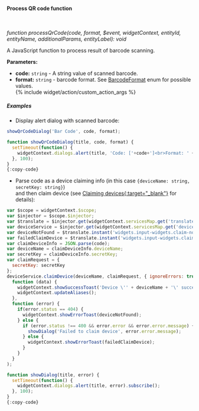 #### Process QR code function

<div class="divider"></div>
<br/>

*function processQrCode(code, format, $event, widgetContext, entityId, entityName, additionalParams, entityLabel): void*

A JavaScript function to process result of barcode scanning.

**Parameters:**

<ul>
  <li><b>code:</b> <code>string</code> - A string value of scanned barcode.
  </li>
  <li><b>format:</b> <code>string</code> - barcode format. See <a href="https://github.com/juliuscanute/qr_code_scanner/blob/c89f1eaddb94cca705d7e602a0c326e271680bf4/lib/src/types/barcode_format.dart#L1" target="_blank">BarcodeFormat</a> enum for possible values.
  </li>
  {% include widget/action/custom_action_args %}
</ul>

<div class="divider"></div>

##### Examples

* Display alert dialog with scanned barcode:

```javascript
showQrCodeDialog('Bar Code', code, format);

function showQrCodeDialog(title, code, format) {
  setTimeout(function() {
    widgetContext.dialogs.alert(title, 'Code: ['+code+']<br>Format: ' + format).subscribe();
  }, 100);
}
{:copy-code}
```

* Parse code as a device claiming info (in this case ```{deviceName: string, secretKey: string}```)<br>and then claim device (see [Claiming devices{:target="_blank"}](${siteBaseUrl}/docs${docPlatformPrefix}/user-guide/claiming-devices/) for details):

```javascript
var $scope = widgetContext.$scope;
var $injector = $scope.$injector;
var $translate = $injector.get(widgetContext.servicesMap.get('translate'));
var deviceService = $injector.get(widgetContext.servicesMap.get('deviceService'));
var deviceNotFound = $translate.instant('widgets.input-widgets.claim-not-found');
var failedClaimDevice = $translate.instant('widgets.input-widgets.claim-failed');
var claimDeviceInfo = JSON.parse(code);
var deviceName = claimDeviceInfo.deviceName;
var secretKey = claimDeviceInfo.secretKey;
var claimRequest = {
  secretKey: secretKey
};
deviceService.claimDevice(deviceName, claimRequest, { ignoreErrors: true }).subscribe(
  function (data) {
    widgetContext.showSuccessToast('Device \'' + deviceName + '\' successfully claimed!');
    widgetContext.updateAliases();
  },
  function (error) {
    if(error.status == 404) {
      widgetContext.showErrorToast(deviceNotFound);
    } else {
      if (error.status !== 400 && error.error && error.error.message) {
        showDialog('Failed to claim device', error.error.message);
      } else {
        widgetContext.showErrorToast(failedClaimDevice);
      }
    }
  }
);

function showDialog(title, error) {
  setTimeout(function() {
    widgetContext.dialogs.alert(title, error).subscribe();
  }, 100);
}
{:copy-code}
```
